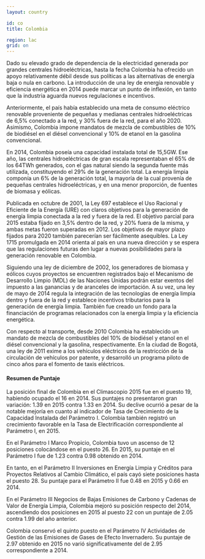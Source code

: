 ```yaml
---
layout: country

id: co
title: Colombia

region: lac
grid: on
---
```

Dado su elevado grado de dependencia de la electricidad generada por grandes centrales hidroeléctricas, hasta la fecha Colombia ha ofrecido un apoyo relativamente débil desde sus políticas a las alternativas de energía baja o nula en carbono. La introducción de una ley de energía renovable y eficiencia energética en 2014 puede marcar un punto de inflexión, en tanto que la industria aguarda nuevos regulaciones e incentivos. 

Anteriormente, el país había establecido una meta de consumo eléctrico renovable proveniente de pequeñas y medianas centrales hidroeléctricas de 6,5% conectado a la red, y 30% fuera de la red, para el año 2020. Asimismo, Colombia impone mandatos de mezcla de combustibles de 10% de biodiésel en el diésel convencional y 10% de etanol en la gasolina convencional. 

En 2014, Colombia poseía una capacidad instalada total de 15,5GW. Ese año, las centrales hidroeléctricas de gran escala representaban el 65% de los 64TWh generados, con el gas natural siendo la segunda fuente más utilizada, constituyendo el 29% de la generación total. La energía limpia componía un 6% de la generación total, la mayoría de la cual provenía de pequeñas centrales hidroeléctricas, y en una menor proporción, de fuentes de biomasa y eólicas.

Publicada en octubre de 2001, la Ley 697 establece el Uso Racional y Eficiente de la Energía (URE) con claros objetivos para la generación de energía limpia conectada a la red y fuera de la red. El objetivo parcial para 2015 estaba fijado en 3,5% dentro de la red, y 20% fuera de la misma, y ambas metas fueron superadas en 2012. Los objetivos de mayor plazo fijados para 2020 también parecerían ser fácilmente asequibles. La Ley 1715 promulgada en 2014 orienta al país en una nueva dirección y se espera que las regulaciones futuras den lugar a nuevas posibilidades para la generación renovable en Colombia.

Siguiendo una ley de diciembre de 2002, los generadores de biomasa y eólicos cuyos proyectos se encuentren registrados bajo el Mecanismo de Desarrollo Limpio (MDL) de las Naciones Unidas podrán estar exentos del impuesto a las ganancias y de aranceles de importación. A su vez, una ley de mayo de 2014 regula la integración de las tecnologías de energía limpia dentro y fuera de la red y establece incentivos tributarios para la generación de energía limpia. También fue creado un fondo para la financiación de programas relacionados con la energía limpia y la eficiencia energética.

Con respecto al transporte, desde 2010 Colombia ha establecido un mandato de mezcla de combustibles del 10% de biodiésel y etanol en el diésel convencional y la gasolina, respectivamente. En la ciudad de Bogotá, una ley de 2011 exime a los vehículos eléctricos de la restricción de la circulación de vehículos por patente, y desarrolló un programa piloto de cinco años para el fomento de taxis eléctricos.

#### Resumen de Puntaje

La posición final de Colombia en el Climascopio 2015 fue en el puesto 19, habiendo ocupado el 16 en 2014. Sus puntajes no presentaron gran variación: 1.39 en 2015 contra 1.33 en 2014.
Su declive ocurrió a pesar de la notable mejoría en cuanto al indicador de Tasa de Crecimiento de la Capacidad Instalada del Parámetro I. Colombia también registró un crecimiento favorable en la Tasa de Electrificación correspondiente al Parámetro I, en 2015.

En el Parámetro I Marco Propicio, Colombia tuvo un ascenso de 12 posiciones colocándose en el puesto 26. En 2015, su puntaje en el Parámetro I fue de 1.23 contra 0.98 obtenido en 2014.

En tanto, en el Parámetro II Inversiones en Energía Limpia y Créditos para Proyectos Relativos al Cambio Climático, el país cayó siete posiciones hasta el puesto 28. Su puntaje para el Parámetro II fue 0.48 en 2015 y 0.66 en 2014.

En el Parámetro III Negocios de Bajas Emisiones de Carbono y Cadenas de Valor de Energía Limpia, Colombia mejoró su posición respecto del 2014, ascendiendo dos posiciones en 2015 al puesto 22 con un puntaje de 2.05 contra 1.99 del año anterior.

Colombia conservó el quinto puesto en el Parámetro IV Actividades de Gestión de las Emisiones de Gases de Efecto Invernadero. Su puntaje de 2.97 obtenido en 2015 no varió significativamente del de 2.95 correspondiente a 2014.


